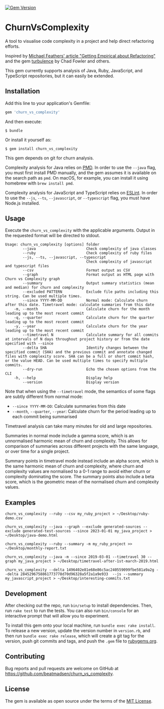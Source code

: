 [![Gem Version](https://badge.fury.io/rb/churn_vs_complexity.svg)](https://badge.fury.io/rb/churn_vs_complexity)

# ChurnVsComplexity

A tool to visualise code complexity in a project and help direct refactoring efforts.

Inspired by [Michael Feathers' article "Getting Empirical about Refactoring"](https://www.agileconnection.com/article/getting-empirical-about-refactoring) and the gem [turbulence](https://rubygems.org/gems/turbulence) by Chad Fowler and others.

This gem currently supports analysis of Java, Ruby, JavaScript, and TypeScript repositories, but it can easily be extended.

## Installation

Add this line to your application's Gemfile:

```ruby
gem 'churn_vs_complexity'
```

And then execute:

    $ bundle

Or install it yourself as:

    $ gem install churn_vs_complexity

This gem depends on git for churn analysis.

Complexity analysis for Java relies on [PMD](https://pmd.github.io). In order to use the `--java` flag, you must first install PMD manually, and the gem assumes it is available on the search path as `pmd`. On macOS, for example, you can install it using homebrew with `brew install pmd`.

Complexity analysis for JavaScript and TypeScript relies on [ESLint](https://eslint.org). In order to use the `--js`, `--ts`, `--javascript`, or `--typescript` flag, you must have Node.js installed.

## Usage

Execute the `churn_vs_complexity` with the applicable arguments. Output in the requested format will be directed to stdout.

```
Usage: churn_vs_complexity [options] folder
        --java                       Check complexity of java classes
        --ruby                       Check complexity of ruby files
        --js, --ts, --javascript, --typescript
                                     Check complexity of javascript and typescript files
        --csv                        Format output as CSV
        --graph                      Format output as HTML page with Churn vs Complexity graph
        --summary                    Output summary statistics (mean and median) for churn and complexity
        --excluded PATTERN           Exclude file paths including this string. Can be used multiple times.
        --since YYYY-MM-DD           Normal mode: Calculate churn after this date. Timetravel mode: calculate summaries from this date
    -m, --month                      Calculate churn for the month leading up to the most recent commit
    -q, --quarter                    Calculate churn for the quarter leading up to the most recent commit
    -y, --year                       Calculate churn for the year leading up to the most recent commit
        --timetravel N               Calculate summary for all commits at intervals of N days throughout project history or from the date specified with --since
        --delta SHA                  Identify changes between the specified commit (SHA) and the previous commit and annotate changed files with complexity score. SHA can be a full or short commit hash, or the value HEAD. Can be used multiple times to specify multiple commits.
        --dry-run                    Echo the chosen options from the CLI
    -h, --help                       Display help
        --version                    Display version
```

Note that when using the `--timetravel` mode, the semantics of some flags are subtly different from normal mode:

* `--since YYYY-MM-DD`: Calculate summaries from this date
* `--month`, `--quarter`, `--year`: Calculate churn for the period leading up to each commit being summarised

Timetravel analysis can take many minutes for old and large repositories.

Summaries in normal mode include a gamma score, which is an unnormalised harmonic mean of churn and complexity. This allows for comparison of summaries across different projects with the same language, or over time for a single project.

Summary points in timetravel mode instead include an alpha score, which is the same harmonic mean of churn and complexity, where churn and complexity values are normalised to a 0-1 range to avoid either churn or complexity dominating the score. The summary points also include a beta score, which is the geometric mean of the normalised churn and complexity values.
## Examples

`churn_vs_complexity --ruby --csv my_ruby_project > ~/Desktop/ruby-demo.csv`

`churn_vs_complexity --java --graph --exclude generated-sources --exclude generated-test-sources --since 2023-01-01 my_java_project > ~/Desktop/java-demo.html`

`churn_vs_complexity --ruby --summary -m my_ruby_project >> ~/Desktop/monthly-report.txt`

`churn_vs_complexity --java -m --since 2019-03-01 --timetravel 30 --graph my_java_project > ~/Desktop/timetravel-after-1st-march-2019.html`

`churn_vs_complexity --delta 1496402e81e68e86c5ac240559099fbe581a9a2g --delta 2845296758861773778d70d96328a5f2a1a9e933  --js --summary my_javascript_project > ~/Desktop/interesting-commits.txt`

## Development

After checking out the repo, run `bin/setup` to install dependencies. Then, run `rake test` to run the tests. You can also run `bin/console` for an interactive prompt that will allow you to experiment.

To install this gem onto your local machine, run `bundle exec rake install`. To release a new version, update the version number in `version.rb`, and then run `bundle exec rake release`, which will create a git tag for the version, push git commits and tags, and push the `.gem` file to [rubygems.org](https://rubygems.org).

## Contributing

Bug reports and pull requests are welcome on GitHub at https://github.com/beatmadsen/churn_vs_complexity.

## License

The gem is available as open source under the terms of the [MIT License](https://opensource.org/licenses/MIT).
